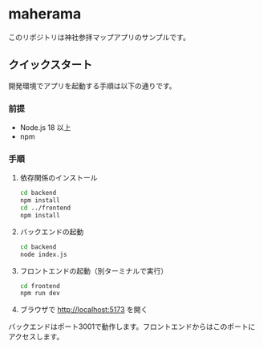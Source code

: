 # maherama

このリポジトリは神社参拝マップアプリのサンプルです。

## クイックスタート

開発環境でアプリを起動する手順は以下の通りです。

### 前提
- Node.js 18 以上
- npm

### 手順
1. 依存関係のインストール
   ```bash
   cd backend
   npm install
   cd ../frontend
   npm install
   ```
2. バックエンドの起動
   ```bash
   cd backend
   node index.js
   ```
3. フロントエンドの起動（別ターミナルで実行）
   ```bash
   cd frontend
   npm run dev
   ```
4. ブラウザで [http://localhost:5173](http://localhost:5173) を開く

バックエンドはポート3001で動作します。フロントエンドからはこのポートにアクセスします。
